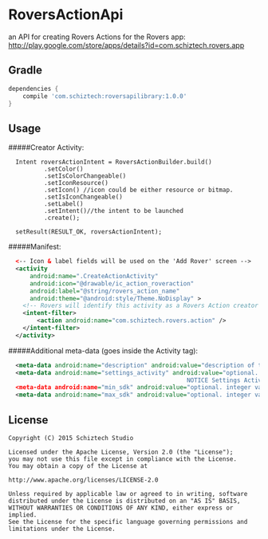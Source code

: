 RoversActionApi
===============
an API for creating Rovers Actions for the Rovers app:
http://play.google.com/store/apps/details?id=com.schiztech.rovers.app

Gradle
------------
```groovy
dependencies {
    compile 'com.schiztech:roversapilibrary:1.0.0'
}
```

Usage
--------
#####Creator Activity:
```android
  Intent roversActionIntent = RoversActionBuilder.build()
          .setColor() 
          .setIsColorChangeable()
          .setIconResource()
          .setIcon() //icon could be either resource or bitmap.
          .setIsIconChangeable()
          .setLabel()
          .setIntent()//the intent to be launched
          .create();

  setResult(RESULT_OK, roversActionIntent);
```
#####Manifest:
```xml
  <-- Icon & label fields will be used on the 'Add Rover' screen -->
  <activity
      android:name=".CreateActionActivity"
      android:icon="@drawable/ic_action_roveraction"
      android:label="@string/rovers_action_name"
      android:theme="@android:style/Theme.NoDisplay" >
    <!-- Rovers will identify this activity as a Rovers Action creator by the intent-filter -->
    <intent-filter>
        <action android:name="com.schiztech.rovers.action" />
    </intent-filter>
  </activity>

```

#####Additional meta-data (goes inside the Activity tag):
```xml
  <meta-data android:name="description" android:value="description of the rovers action" />
  <meta-data android:name="settings_activity" android:value="optional. settings activity of this rover
                                                  NOTICE Settings Activity needs android:exported="true"" />
  <meta-data android:name="min_sdk" android:value="optional. integer value" />
  <meta-data android:name="max_sdk" android:value="optional. integer value" />
```

License
--------
```
Copyright (C) 2015 Schiztech Studio

Licensed under the Apache License, Version 2.0 (the "License");
you may not use this file except in compliance with the License.
You may obtain a copy of the License at

http://www.apache.org/licenses/LICENSE-2.0

Unless required by applicable law or agreed to in writing, software
distributed under the License is distributed on an "AS IS" BASIS,
WITHOUT WARRANTIES OR CONDITIONS OF ANY KIND, either express or implied.
See the License for the specific language governing permissions and
limitations under the License.
```

